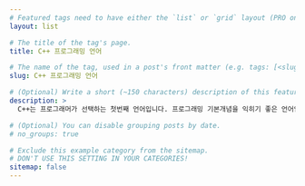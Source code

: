 ```yaml
---
# Featured tags need to have either the `list` or `grid` layout (PRO only).
layout: list

# The title of the tag's page.
title: C++ 프로그래밍 언어

# The name of the tag, used in a post's front matter (e.g. tags: [<slug>]).
slug: C++ 프로그래밍 언어

# (Optional) Write a short (~150 characters) description of this featured tag.
description: >
  C++는 프로그래머가 선택하는 첫번째 언어입니다. 프로그래밍 기본개념을 익히기 좋은 언어입니다. 문법이 간결해서 배우기 쉽고, 효율이 좋아 작업을 빠르게 처리하고, 제작된 프로그램의 크기가 작아 가벼우며, 고기능 프로그램 제작도 할 수 있고, 하드웨어 제어와 같은 프로그래밍도 가능합니다. 2000개가 넘는 프로그래밍 언어중에 단연코 최고의 언어입니다.

# (Optional) You can disable grouping posts by date.
# no_groups: true

# Exclude this example category from the sitemap.
# DON'T USE THIS SETTING IN YOUR CATEGORIES!
sitemap: false
---
```

